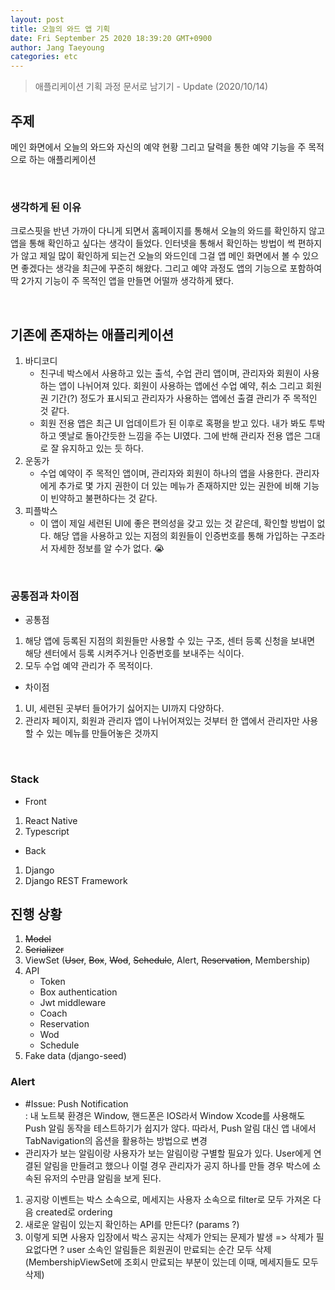 ```yaml
---
layout: post
title: 오늘의 와드 앱 기획
date: Fri September 25 2020 18:39:20 GMT+0900
author: Jang Taeyoung
categories: etc
---
```


> 애플리케이션 기획 과정 문서로 남기기 - Update (2020/10/14)

## 주제

메인 화면에서 오늘의 와드와 자신의 예약 현황 그리고 달력을 통한 예약 기능을 주 목적으로 하는 애플리케이션

<br />

### 생각하게 된 이유

크로스핏을 반년 가까이 다니게 되면서 홈페이지를 통해서 오늘의 와드를 확인하지 않고 앱을 통해 확인하고 싶다는 생각이 들었다. 인터넷을 통해서 확인하는 방법이 썩 편하지가 않고 제일 많이 확인하게 되는건 오늘의 와드인데 그걸 앱 메인 화면에서 볼 수 있으면 좋겠다는 생각을 최근에 꾸준히 해왔다. 그리고 예약 과정도 앱의 기능으로 포함하여 딱 2가지 기능이 주 목적인 앱을 만들면 어떨까 생각하게 됐다.

<br />

## 기존에 존재하는 애플리케이션

1. 바디코디
   - 친구네 박스에서 사용하고 있는 출석, 수업 관리 앱이며, 관리자와 회원이 사용하는 앱이 나뉘어져 있다. 회원이 사용하는 앱에선 수업 예약, 취소 그리고 회원권 기간(?) 정도가 표시되고 관리자가 사용하는 앱에선 출결 관리가 주 목적인 것 같다.
   - 회원 전용 앱은 최근 UI 업데이트가 된 이후로 혹평을 받고 있다. 내가 봐도 투박하고 옛날로 돌아간듯한 느낌을 주는 UI였다. 그에 반해 관리자 전용 앱은 그대로 잘 유지하고 있는 듯 하다.
2. 운동가
   - 수업 예약이 주 목적인 앱이며, 관리자와 회원이 하나의 앱을 사용한다. 관리자에게 추가로 몇 가지 권한이 더 있는 메뉴가 존재하지만 있는 권한에 비해 기능이 빈약하고 불편하다는 것 같다.
3. 피플박스
   - 이 앱이 제일 세련된 UI에 좋은 편의성을 갖고 있는 것 같은데, 확인할 방법이 없다. 해당 앱을 사용하고 있는 지점의 회원들이 인증번호를 통해 가입하는 구조라서 자세한 정보를 알 수가 없다. 😭

<br />

### 공통점과 차이점

- 공통점

1. 해당 앱에 등록된 지점의 회원들만 사용할 수 있는 구조, 센터 등록 신청을 보내면 해당 센터에서 등록 시켜주거나 인증번호를 보내주는 식이다.
2. 모두 수업 예약 관리가 주 목적이다.

- 차이점

1. UI, 세련된 곳부터 들어가기 싫어지는 UI까지 다양하다.
2. 관리자 페이지, 회원과 관리자 앱이 나뉘어져있는 것부터 한 앱에서 관리자만 사용할 수 있는 메뉴를 만들어놓은 것까지

<br />

### Stack

- Front

1. React Native
2. Typescript

- Back

1. Django
2. Django REST Framework

## 진행 상황

1. ~~Model~~
2. ~~Serializer~~
3. ViewSet (~~User~~, ~~Box~~, ~~Wod~~, ~~Schedule~~, Alert, ~~Reservation~~, Membership)
4. API
   - Token
   - Box authentication
   - Jwt middleware
   - Coach
   - Reservation
   - Wod
   - Schedule
5. Fake data (django-seed)

### Alert

- #Issue: Push Notification <br />: 내 노트북 환경은 Window, 핸드폰은 IOS라서 Window Xcode를 사용해도 Push 알림 동작을 테스트하기가 쉽지가 않다. 따라서, Push 알림 대신 앱 내에서 TabNavigation의 옵션을 활용하는 방법으로 변경
- 관리자가 보는 알림이랑 사용자가 보는 알림이랑 구별할 필요가 있다. User에게 연결된 알림을 만들려고 했으나 이럴 경우 관리자가 공지 하나를 만들 경우 박스에 소속된 유저의 수만큼 알림을 보게 된다.

1. 공지랑 이벤트는 박스 소속으로, 메세지는 사용자 소속으로 filter로 모두 가져온 다음 created로 ordering
2. 새로운 알림이 있는지 확인하는 API를 만든다? (params ?)
3. 이렇게 되면 사용자 입장에서 박스 공지는 삭제가 안되는 문제가 발생 => 삭제가 필요없다면 ? user 소속인 알림들은 회원권이 만료되는 순간 모두 삭제 (MembershipViewSet에 조회시 만료되는 부분이 있는데 이때, 메세지들도 모두 삭제)